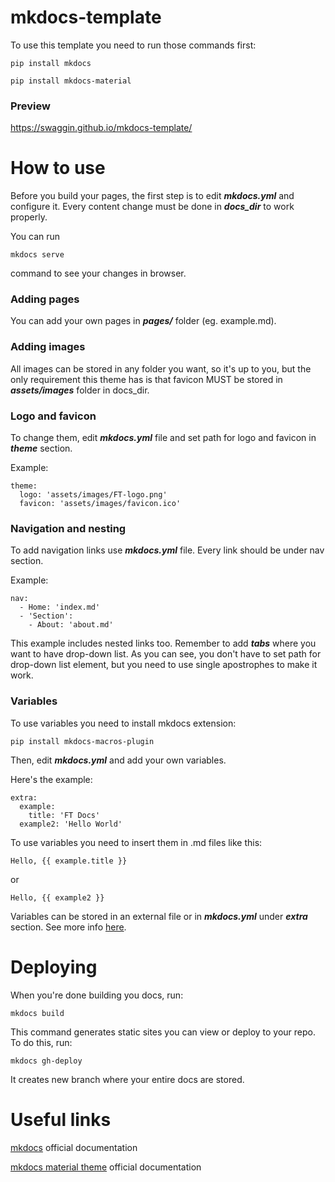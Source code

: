# mkdocs-template

To use this template you need to run those commands first:

```
pip install mkdocs
```
```
pip install mkdocs-material
```

### Preview

https://swaggin.github.io/mkdocs-template/

# How to use

Before you build your pages, the first step is to edit **_mkdocs.yml_** and configure it. Every content change must be done in **_docs_dir_** to work properly.

You can run
```
mkdocs serve
```
command to see your changes in browser. 

### Adding pages

You can add your own pages in **_pages/_** folder (eg. example.md).

### Adding images

All images can be stored in any folder you want, so it's up to you, but the only requirement this theme has is that favicon MUST be stored in **_assets/images_** folder in docs_dir.

### Logo and favicon

To change them, edit **_mkdocs.yml_** file and set path for logo and favicon in **_theme_** section.

Example:
```
theme:
  logo: 'assets/images/FT-logo.png'
  favicon: 'assets/images/favicon.ico'
```

### Navigation and nesting

To add navigation links use **_mkdocs.yml_** file. Every link should be under nav section. 

Example:
```
nav:
  - Home: 'index.md'
  - 'Section':
    - About: 'about.md'
```
This example includes nested links too. Remember to add **_tabs_** where you want to have drop-down list.
As you can see, you don't have to set path for drop-down list element, but you need to use single apostrophes to make it work.

### Variables

To use variables you need to install mkdocs extension:

```
pip install mkdocs-macros-plugin
```

Then, edit **_mkdocs.yml_** and add your own variables.

Here's the example: 
```
extra:
  example:
    title: 'FT Docs'
  example2: 'Hello World'
```

To use variables you need to insert them in .md files like this:
```
Hello, {{ example.title }}
```
or

```
Hello, {{ example2 }}
```

Variables can be stored in an external file or in **_mkdocs.yml_** under **_extra_** section. See more info [here](https://squidfunk.github.io/mkdocs-material/reference/variables/).

# Deploying

When you're done building you docs, run:
```
mkdocs build
```
This command generates static sites you can view or deploy to your repo. To do this, run:
```
mkdocs gh-deploy
```
It creates new branch where your entire docs are stored.

# Useful links

[mkdocs](https://www.mkdocs.org/) official documentation

[mkdocs material theme](https://squidfunk.github.io/mkdocs-material/getting-started/) official documentation
